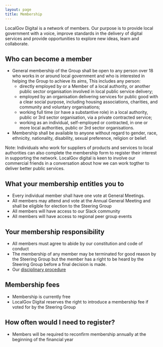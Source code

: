 ```yaml
---
layout: page
title: Membership
---
```


LocalGov Digital is a network of members. Our purpose is to provide local government with a voice, improve standards in the delivery of digital services and provide opportunities to explore new ideas, learn and collaborate.

## Who can become a member

- General membership of the Group shall be open to any person over 18 who works in or around local government and who is interested in helping the Group to achieve its aims,  This includes any person:
  - directly employed by or a Member of a local authority, or another public sector organisation involved in local public service delivery;
  - employed by an organisation delivering services for public good with a clear social purpose, including housing associations, charities, and community and voluntary organisations;
  - working full time (or have a substantive role) in a local authority, public or 3rd sector organisation, via a private contracted service;
  - working as an individual, self-employed or contracted, in one or more local authorities, public or 3rd sector organisations.
- Membership shall be available to anyone without regard to gender, race, ethnicity, nationality, disability, sexual preference, religion or belief.

Note: Individuals who work for suppliers of products and services to local authorities can also complete the membership form to register their interest in supporting the network. LocalGov digital is keen to involve our commercial friends in a conversation about how we can work togther to deliver better public services.

## What your membership entitles you to

- Every individual member shall have one vote at General Meetings.
- All members may attend and vote at the Annual General Meeting and shall be eligible for election to the Steering Group
- All members will have access to our Slack community
- All members will have access to regional peer group events

## Your membership responsibility
- All members must agree to abide by our constitution and code of conduct
- The membership of any member may be terminated for good reason by the Steering Group but the member has a right to be heard by the Steering Group before a final decision is made.
- Our [disciplinary procedure](disciplinary-procedure)

## Membership fees

- Membership is currently free
- LocalGov Digital reserves the right to introduce a membership fee if voted for by the Steering Group

## How often would I need to register?

- Members will be required to reconfirm membership annually at the beginning of the financial year